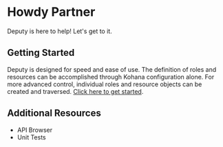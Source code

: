 # Howdy Partner

Deputy is here to help! Let's get to it.

## Getting Started

Deputy is designed for speed and ease of use. The definition of roles and resources can be 
accomplished through Kohana configuration alone. For more advanced control, individual roles 
and resource objects can be created and traversed. [Click here to get started](start).

## Additional Resources

- API Browser
- Unit Tests
